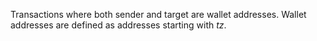 Transactions where both sender and target are wallet addresses. Wallet addresses are defined as addresses starting with *tz*.